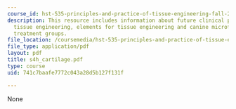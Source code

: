 ```yaml
---
course_id: hst-535-principles-and-practice-of-tissue-engineering-fall-2004
description: This resource includes information about future clinical practice implementing
  tissue engineering, elements for tissue engineering and canine microfracture study
  treatment groups.
file_location: /coursemedia/hst-535-principles-and-practice-of-tissue-engineering-fall-2004/741c7baafe7772c043a28d5b127f131f_s4h_cartilage.pdf
file_type: application/pdf
layout: pdf
title: s4h_cartilage.pdf
type: course
uid: 741c7baafe7772c043a28d5b127f131f

---
```

None